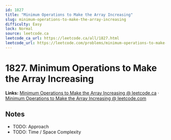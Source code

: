 ```yaml
--- 
id: 1827
title: "Minimum Operations to Make the Array Increasing"
slug: minimum-operations-to-make-the-array-increasing
difficulty: Easy
lock: Normal
source: leetcode.ca
leetcode_ca_url: https://leetcode.ca/all/1827.html
leetcode_url: https://leetcode.com/problems/minimum-operations-to-make-the-array-increasing/
---
```


# 1827. Minimum Operations to Make the Array Increasing

**Links:** [Minimum Operations to Make the Array Increasing @ leetcode.ca](https://leetcode.ca/all/1827.html) · [Minimum Operations to Make the Array Increasing @ leetcode.com](https://leetcode.com/problems/minimum-operations-to-make-the-array-increasing/)

## Notes
- TODO: Approach
- TODO: Time / Space Complexity
